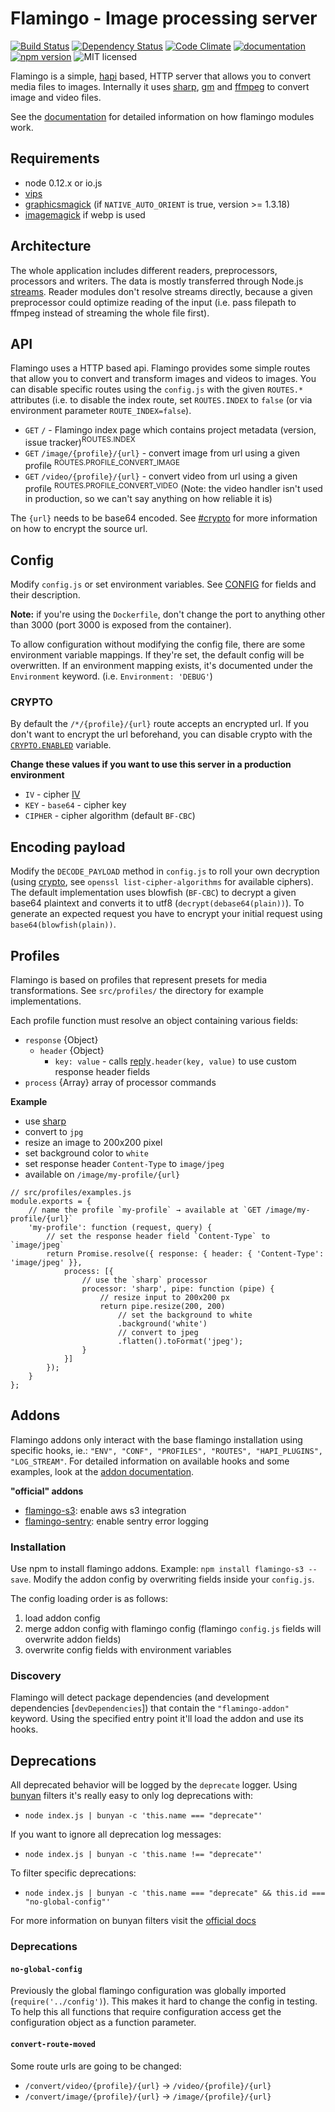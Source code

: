 # Flamingo - Image processing server
[![Build Status](https://travis-ci.org/piobyte/flamingo.png?branch=master)](https://travis-ci.org/piobyte/flamingo)
[![Dependency Status](https://david-dm.org/piobyte/flamingo.svg)](https://david-dm.org/piobyte/flamingo)
[![Code Climate](https://codeclimate.com/github/piobyte/flamingo.png)](https://codeclimate.com/github/piobyte/flamingo)
[![documentation](http://inch-ci.org/github/piobyte/flamingo.svg?branch=master)](http://inch-ci.org/github/piobyte/flamingo)
[![npm version](https://badge.fury.io/js/flamingo.svg)](https://www.npmjs.com/package/flamingo)
![MIT licensed](https://img.shields.io/github/license/piobyte/flamingo.svg)

Flamingo is a simple, [hapi](http://hapijs.com/) based, HTTP server that allows you to convert media files to images.
Internally it uses [sharp](https://github.com/lovell/sharp), [gm](https://github.com/aheckmann/gm) and [ffmpeg](https://github.com/fluent-ffmpeg/node-fluent-ffmpeg) to convert image and video files.

See the [documentation](https://piobyte.github.io/flamingo/) for detailed information on how flamingo modules work.

## Requirements

- node 0.12.x or io.js
- [vips](http://www.vips.ecs.soton.ac.uk/index.php?title=VIPS)
- [graphicsmagick](http://www.graphicsmagick.org/) (if `NATIVE_AUTO_ORIENT` is true, version >= 1.3.18)
- [imagemagick](http://www.imagemagick.org/) if webp is used

## Architecture

The whole application includes different readers, preprocessors, processors and writers.
The data is mostly transferred through Node.js [streams](http://nodejs.org/api/stream.html).
Reader modules don't resolve streams directly, because a given preprocessor could optimize reading of the input (i.e. pass filepath to ffmpeg instead of streaming the whole file first).

## API

Flamingo uses a HTTP based api.
Flamingo provides some simple routes that allow you to convert and transform images and videos to images.
You can disable specific routes using the `config.js` with the given `ROUTES.*` attributes (i.e. to disable the index route, set `ROUTES.INDEX` to `false` (or via environment parameter `ROUTE_INDEX=false`).

- `GET` `/` - Flamingo index page which contains project metadata (version, issue tracker)<sup>ROUTES.INDEX</sup>
- `GET` `/image/{profile}/{url}` - convert image from url using a given profile <sup>ROUTES.PROFILE_CONVERT_IMAGE</sup>
- `GET` `/video/{profile}/{url}` - convert video from url using a given profile <sup>ROUTES.PROFILE_CONVERT_VIDEO</sup> (Note: the video handler isn't used in production, so we can't say anything on how reliable it is)

The `{url}` needs to be base64 encoded. See [#crypto](#crypto) for more information on how to encrypt the source url.

## Config

Modify `config.js` or set environment variables. See [CONFIG](https://piobyte.github.io/flamingo/module-flamingo_config-CONFIG.html) for fields and their description.

__Note:__ if you're using the `Dockerfile`, don't change the port to anything other than 3000 (port 3000 is exposed from the container).

To allow configuration without modifying the config file, there are some environment variable mappings.
If they're set, the default config will be overwritten.
If an environment mapping exists, it's documented under the `Environment` keyword. (i.e. `Environment: 'DEBUG'`)

### CRYPTO

By default the `/*/{profile}/{url}` route accepts an encrypted url.
If you don't want to encrypt the url beforehand, you can disable crypto with the [`CRYPTO.ENABLED`](https://piobyte.github.io/flamingo/module-flamingo_config-CONFIG.html#.CRYPTO) variable.

__Change these values if you want to use this server in a production environment__

- `IV` - cipher [IV](https://en.wikipedia.org/wiki/Initialization_vector)
- `KEY` - `base64` - cipher key
- `CIPHER` - cipher algorithm (default `BF-CBC`)

## Encoding payload

Modify the `DECODE_PAYLOAD` method in `config.js` to roll your own decryption (using [crypto](http://nodejs.org/api/crypto.html), see `openssl list-cipher-algorithms` for available ciphers).
The default implementation uses blowfish (`BF-CBC`) to decrypt a given base64 plaintext and converts it to utf8 (`decrypt(debase64(plain))`).
To generate an expected request you have to encrypt your initial request using `base64(blowfish(plain))`.

## Profiles

Flamingo is based on profiles that represent presets for media transformations.
See `src/profiles/` the directory for example implementations.

Each profile function must resolve an object containing various fields:

- `response` {Object}
    - `header` {Object}
        - `key: value` - calls [reply](http://hapijs.com/api#replyerr-result)`.header(key, value)` to use custom response header fields
- `process` {Array} array of processor commands

__Example__

- use [sharp](https://github.com/lovell/sharp)
- convert to `jpg`
- resize an image to 200x200 pixel
- set background color to `white`
- set response header `Content-Type` to `image/jpeg`
- available on `/image/my-profile/{url}`

```
// src/profiles/examples.js
module.exports = {
    // name the profile `my-profile` → available at `GET /image/my-profile/{url}`
    'my-profile': function (request, query) {
        // set the response header field `Content-Type` to `image/jpeg`
        return Promise.resolve({ response: { header: { 'Content-Type': 'image/jpeg' }},
            process: [{
                // use the `sharp` processor
                processor: 'sharp', pipe: function (pipe) {
                    // resize input to 200x200 px
                    return pipe.resize(200, 200)
                        // set the background to white
                        .background('white')
                        // convert to jpeg
                        .flatten().toFormat('jpeg');
                }
            }]
        });
    }
};
```

## Addons

Flamingo addons only interact with the base flamingo installation using specific hooks, ie.: `"ENV", "CONF", "PROFILES", "ROUTES", "HAPI_PLUGINS", "LOG_STREAM"`.
For detailed information on available hooks and some examples, look at the [addon documentation](https://piobyte.github.io/flamingo/module-flamingo_src_addon.HOOKS.html).

__"official" addons__

- [flamingo-s3](https://github.com/piobyte/flamingo-s3): enable aws s3 integration
- [flamingo-sentry](https://github.com/piobyte/flamingo-sentry): enable sentry error logging

### Installation

Use npm to install flamingo addons. Example: `npm install flamingo-s3 --save`.
Modify the addon config by overwriting fields inside your `config.js`.

The config loading order is as follows:

1. load addon config
2. merge addon config with flamingo config (flamingo `config.js` fields will overwrite addon fields)
3. overwrite config fields with environment variables

### Discovery

Flamingo will detect package dependencies (and development dependencies [`devDependencies`]) that contain the `"flamingo-addon"` keyword.
Using the specified entry point it'll load the addon and use its hooks.

## Deprecations

All deprecated behavior will be logged by the `deprecate` logger. 
Using [bunyan](https://github.com/trentm/node-bunyan) filters it's really easy to only log deprecations with:

- `node index.js | bunyan -c 'this.name === "deprecate"'`

If you want to ignore all deprecation log messages:

- `node index.js | bunyan -c 'this.name !== "deprecate"'`

To filter specific deprecations:

- `node index.js | bunyan -c 'this.name === "deprecate" && this.id === "no-global-config"'`

For more information on bunyan filters visit the [official docs](https://github.com/trentm/node-bunyan#cli-usage)

### Deprecations

#### `no-global-config`

Previously the global flamingo configuration was globally imported (`require('../config')`). 
This makes it hard to change the config in testing. 
To help this all functions that require configuration access get the configuration object as a function parameter.

#### `convert-route-moved`

Some route urls are going to be changed:

- `/convert/video/{profile}/{url}` → `/video/{profile}/{url}`
- `/convert/image/{profile}/{url}` → `/image/{profile}/{url}`
